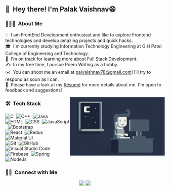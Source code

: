 ## 👋 &nbsp;Hey there! I'm Palak Vaishnav😄

### 👨🏻‍💻 &nbsp;About Me

💡 &nbsp;I am FrontEnd Development enthusiast and like to explore Frontend technologies and develop amazing projects and quick hacks.\
🎓 &nbsp;I'm currently studying Information Technology Engineering at G H Patel College of Engineering and Technology.\
🌱 &nbsp;I'm on track for learning more about Full Stack Development.\
✍️ &nbsp;In my free time, I pursue Poem Writing as a hobby.\
✉️ &nbsp;You can shoot me an email at palvaishnav78@gmail.com! I'll try to respond as soon as I can.\
📄 &nbsp;Please have a look at my [Résumé](https://drive.google.com/file/d/1190JuSmxT7xasxtCqrXIUv3UIY_kv4Qr/view?usp=sharing) for more details about me. I'm open to feedback and suggestions!

<img alt="Night Coding" src="https://raw.githubusercontent.com/AVS1508/AVS1508/master/assets/Night-Coding.gif" align="right"/>

### 🛠 &nbsp;Tech Stack

![C](https://img.shields.io/badge/-C-3f37c9?style=flat&logo=C&logoColor=ffffff)&nbsp;
![C++](https://img.shields.io/badge/-C++-a2d2ff?style=flat&logo=C%2B%2B&logoColor=ffffff)&nbsp;
![Java](https://img.shields.io/badge/-Java-F89820?style=flat&logo=Java&logoColor=ffffff)\
![HTML](https://img.shields.io/badge/-HTML-E34F26?style=flat&logo=HTML5&logoColor=ffffff)&nbsp;
![CSS](https://img.shields.io/badge/-CSS-1572B6?style=flat&logo=CSS3&logoColor=ffffff)&nbsp;
![JavaScript](https://img.shields.io/badge/-JavaScript-eed718?style=flat&logo=javascript&logoColor=ffffff)&nbsp;
![Bootstrap](https://img.shields.io/badge/-Bootstrap-563D7C?style=flat&logo=bootstrap&logoColor=ffffff)\
![React](https://img.shields.io/badge/-React-0496ff?style=flat&logo=react&logoColor=ffffff)&nbsp;
![Redux](https://img.shields.io/badge/-Redux-9b76d8?style=flat&logo=redux&logoColor=ffffff)&nbsp;
![Material UI](https://img.shields.io/badge/-Material%20UI-0496ff?style=flat&logo=material-ui&logoColor=ffffff)\
![Git](https://img.shields.io/badge/-Git-F1502F?style=flat&logo=git&logoColor=ffffff)&nbsp;
![GitHub](https://img.shields.io/badge/-GitHub-000000?style=flat&logo=github&logoColor=ffffff)&nbsp;
![Visual Studio Code](https://img.shields.io/badge/-Visual%20Studio%20Code-007acc?style=flat&logo=visual-studio-code&logoColor=ffffff)&nbsp;
![Firebase](https://img.shields.io/badge/-Firebase-ffa611?style=flat&logo=firebase&logoColor=ffffff)&nbsp;
![Spring](https://img.shields.io/badge/-Spring-F89820?style=flat&logo=Spring&logoColor=ffffff)
![NodeJs](https://img.shields.io/badge/-NodeJS-F89820?style=flat&logo=NodeJS&logoColor=#7CFC00)
<!-- ![Python](https://img.shields.io/badge/-Python-1d3557?style=flat&logo=python&logoColor=ffffff)&nbsp; -->
<!-- ![MobX](https://img.shields.io/badge/-MobX-f27f34?style=flat&logo=mobx&logoColor=ffffff)&nbsp; -->

<!-- ### ⚙️ &nbsp;GitHub Analytics

<p align="center">
<a href="https://github.com/Yola21">
  <img height="180em" src="https://github-readme-stats-eight-theta.vercel.app/api?username=Yola21&show_icons=true&theme=react&include_all_commits=true&count_private=true"/>
  <img height="180em" src="https://github-readme-stats-eight-theta.vercel.app/api/top-langs/?username=Yola21&layout=compact&langs_count=8&theme=react"/>
</a>
</p>
 -->
### 🤝🏻 &nbsp;Connect with Me

<p align="center">
<!-- <a href="https://www.adityavsingh.com"><img src="https://img.shields.io/badge/-adityavsingh.com-3423A6?style=flat-square&logo=Google-Chrome&logoColor=white"/></a> -->
<a href="https://www.linkedin.com/in/palak-vaishnav-0b5224190/"><img src="https://img.shields.io/badge/-Palak%20Vaishnav-0077B5?style=flat-square&logo=Linkedin&logoColor=white"/></a>
<a href="mailto:palvaishnav78@gmail.com"><img src="https://img.shields.io/badge/-palvaishnav78@gmail.com-D14836?style=flat-square&logo=Gmail&logoColor=white"/></a>
<!-- <a href="https://instagram.com/yola_yash"><img src="https://img.shields.io/badge/-@yola_yash-E4405F?style=flat-square&logo=Instagram&logoColor=white"/></a> -->
<!-- <a href="https://facebook.com/YolaYash08"><img src="https://img.shields.io/badge/-@YolaYash08-1877F2?style=flat-square&logo=Facebook&logoColor=white"/></a> -->
</p>

